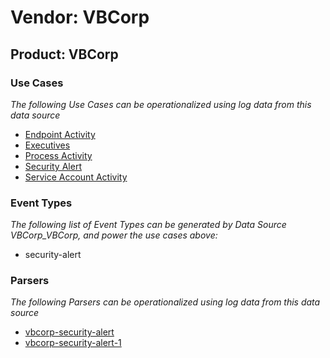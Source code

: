 Vendor: VBCorp
==============
Product: VBCorp
---------------

### Use Cases

_The following Use Cases can be operationalized using log data from this data source_

* [Endpoint Activity](usecase_endpoint_activity.md)
* [Executives](usecase_executives.md)
* [Process Activity](usecase_process_activity.md)
* [Security Alert](usecase_security_alert.md)
* [Service Account Activity](usecase_service_account_activity.md)


### Event Types

_The following list of Event Types can be generated by Data Source VBCorp_VBCorp, and power the use cases above:_

- security-alert


### Parsers

_The following Parsers can be operationalized using log data from this data source_

* [vbcorp-security-alert](parserContent_vbcorp-security-alert.md)
* [vbcorp-security-alert-1](parserContent_vbcorp-security-alert-1.md)
